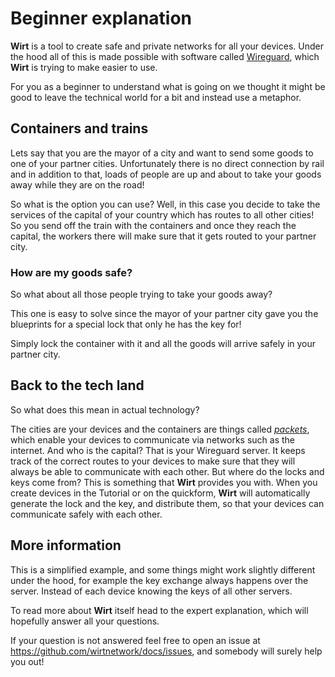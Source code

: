 # Beginner explanation

**Wirt** is a tool to create safe and private networks for all your devices.
Under the hood all of this is made possible with software called [Wireguard](https://www.wireguard.com/), which **Wirt** is trying to make easier to use.

For you as a beginner to understand what is going on we thought it might be good to leave the technical world for a bit and instead use a metaphor.

## Containers and trains

Lets say that you are the mayor of a city and want to send some goods to one of your partner cities.
Unfortunately there is no direct connection by rail and in addition to that, loads of people are up and about to take your goods away while they are on the road!

So what is the option you can use?
Well, in this case you decide to take the services of the capital of your country which has routes to all other cities! So you send off the train with the containers and once they reach the capital, the workers there will make sure that it gets routed to your partner city.

### How are my goods safe?

So what about all those people trying to take your goods away?

This one is easy to solve since the mayor of your partner city gave you the blueprints for a special lock that only he has the key for!

Simply lock the container with it and all the goods will arrive safely in your partner city.

## Back to the tech land

So what does this mean in actual technology?

The cities are your devices and the containers are things called [_packets_](https://en.wikipedia.org/wiki/Network_packet), which enable your devices to communicate via networks such as the internet.
And who is the capital? That is your Wireguard server. It keeps track of the correct routes to your devices to make sure that they will always be able to communicate with each other.
But where do the locks and keys come from?
This is something that **Wirt** provides you with. When you create devices in the Tutorial or on the quickform, **Wirt** will automatically generate the lock and the key, and distribute them, so that your devices can communicate safely with each other.

## More information

This is a simplified example, and some things might work slightly different under the hood, for example the key exchange always happens over the server. Instead of each device knowing the keys of all other servers.

To read more about **Wirt** itself head to the expert explanation, which will hopefully answer all your questions.

If your question is not answered feel free to open an issue at https://github.com/wirtnetwork/docs/issues, and somebody will surely help you out!
